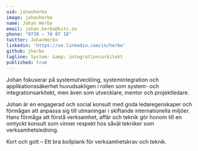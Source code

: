 ```yaml
---
uid: johanherbo
image: johanherbo
name: Johan Herbo
email: johan.herbo@kits.se
phone: "0730 – 74 07 18"
twitter: JohanHerbo
linkedin: 'https://se.linkedin.com/in/herbo'
github: jherbo
tagline: System- &amp; integrationsarkitekt
published: true
---
```


Johan fokuserar på systemutveckling, systemintegration och applikationssäkerhet huvudsakligen i rollen som system- och integrationsarkitekt, men även som utvecklare, mentor och projektledare. 

Johan är en engagerad och social konsult med goda ledaregenskaper och förmågan att anpassa sig till utmaningar i skiftande internationella miljöer. Hans förmåga att förstå verksamhet, affär och teknik gör honom till en omtyckt konsult som vinner respekt hos såväl tekniker som verksamhetsledning.

Kort och gott – Ett bra bollplank för verksamhetskrav och teknik.